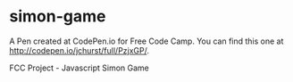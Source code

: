 # simon-game

A Pen created at CodePen.io for Free Code Camp. You can find this one at http://codepen.io/jchurst/full/PzjxGP/.

FCC Project - Javascript Simon Game
